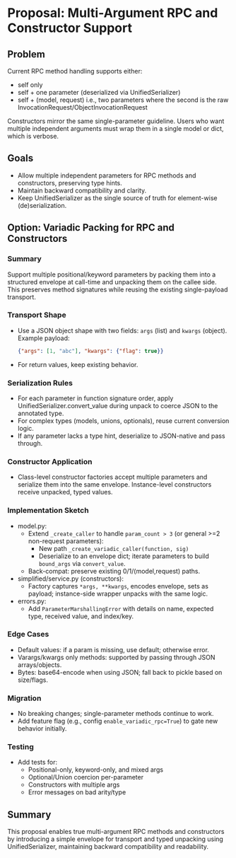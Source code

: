 # Proposal: Multi-Argument RPC and Constructor Support

## Problem

Current RPC method handling supports either:
- self only
- self + one parameter (deserialized via UnifiedSerializer)
- self + (model, request) i.e., two parameters where the second is the raw InvocationRequest/ObjectInvocationRequest

Constructors mirror the same single-parameter guideline. Users who want multiple independent arguments must wrap them in a single model or dict, which is verbose.

## Goals
- Allow multiple independent parameters for RPC methods and constructors, preserving type hints.
- Maintain backward compatibility and clarity.
- Keep UnifiedSerializer as the single source of truth for element-wise (de)serialization.

## Option: Variadic Packing for RPC and Constructors

### Summary
Support multiple positional/keyword parameters by packing them into a structured envelope at call-time and unpacking them on the callee side. This preserves method signatures while reusing the existing single-payload transport.

### Transport Shape
- Use a JSON object shape with two fields: `args` (list) and `kwargs` (object). Example payload:
  ```json
  {"args": [1, "abc"], "kwargs": {"flag": true}}
  ```
- For return values, keep existing behavior.

### Serialization Rules
- For each parameter in function signature order, apply UnifiedSerializer.convert_value during unpack to coerce JSON to the annotated type.
- For complex types (models, unions, optionals), reuse current conversion logic.
- If any parameter lacks a type hint, deserialize to JSON-native and pass through.

### Constructor Application
- Class-level constructor factories accept multiple parameters and serialize them into the same envelope. Instance-level constructors receive unpacked, typed values.

### Implementation Sketch
- model.py:
  - Extend `_create_caller` to handle `param_count > 3` (or general >=2 non-request parameters):
    - New path `_create_variadic_caller(function, sig)`
    - Deserialize to an envelope dict; iterate parameters to build `bound_args` via `convert_value`.
  - Back-compat: preserve existing 0/1/(model,request) paths.
- simplified/service.py (constructors):
  - Factory captures `*args, **kwargs`, encodes envelope, sets as payload; instance-side wrapper unpacks with the same logic.
- errors.py:
  - Add `ParameterMarshallingError` with details on name, expected type, received value, and index/key.

### Edge Cases
- Default values: if a param is missing, use default; otherwise error.
- Varargs/kwargs only methods: supported by passing through JSON arrays/objects.
- Bytes: base64-encode when using JSON; fall back to pickle based on size/flags.

### Migration
- No breaking changes; single-parameter methods continue to work.
- Add feature flag (e.g., config `enable_variadic_rpc=True`) to gate new behavior initially.

### Testing
- Add tests for:
  - Positional-only, keyword-only, and mixed args
  - Optional/Union coercion per-parameter
  - Constructors with multiple args
  - Error messages on bad arity/type

## Summary
This proposal enables true multi-argument RPC methods and constructors by introducing a simple envelope for transport and typed unpacking using UnifiedSerializer, maintaining backward compatibility and readability.
